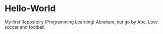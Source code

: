 # Hello-World
My first Repository (Programming Learning)
Abraham, but go by Abe. Love soccer and football. 
